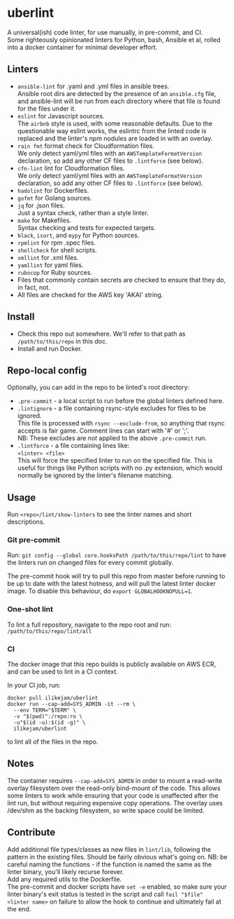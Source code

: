 # uberlint

A universal(ish) code linter, for use manually, in pre-commit, and CI.  
Some righteously opinionated linters for Python, bash, Ansible et al, rolled into a docker container for minimal developer effort.

## Linters

* `ansible-lint` for .yaml and .yml files in ansible trees.  
  Ansible root dirs are detected by the presence of an `ansible.cfg` file, and ansible-lint will be run from each directory where that file is found for the files under it.
* `eslint` for Javascript sources.  
  The `airbnb` style is used, with some reasonable defaults. Due to the questionable way eslint works, the eslintrc from the linted code is replaced and the linter's npm nodules are loaded in with an overlay.
* `rain fmt` format check for Cloudformation files.  
  We only detect yaml/yml files with an `AWSTemplateFormatVersion` declaration, so add any other CF files to `.lintforce` (see below).
* `cfn-lint` lint for Cloudformation files.  
  We only detect yaml/yml files with an `AWSTemplateFormatVersion` declaration, so add any other CF files to `.lintforce` (see below).
* `hadolint` for Dockerfiles.
* `gofmt` for Golang sources.
* `jq` for .json files.  
  Just a syntax check, rather than a style linter.
* `make` for Makefiles.  
  Syntax checking and tests for expected targets.
* `black`, `isort`, and `mypy` for Python sources.
* `rpmlint` for rpm .spec files.
* `shellcheck` for shell scripts.
* `xmllint` for .xml files.
* `yamllint` for yaml files.
* `rubocop` for Ruby sources.
* Files that commonly contain secrets are checked to ensure that they do, in fact, not.
* All files are checked for the AWS key 'AKAI' string.

## Install

* Check this repo out somewhere. We'll refer to that path as `/path/to/this/repo` in this doc.
* Install and run Docker.

## Repo-local config
Optionally, you can add in the repo to be linted's root directory:
* `.pre-commit` - a local script to run before the global linters defined here.
* `.lintignore` - a file containing rsync-style excludes for files to be ignored.  
  This file is processed with `rsync --exclude-from`, so anything that rsync accepts is fair game. Comment lines can start with '#' or ';'.  
  NB: These excludes are _not_ applied to the above `.pre-commit` run.
* `.lintforce` - a file containing lines like:  
  `<linter> <file>`  
  This will force the specified linter to run on the specified file. This is useful for things like Python scripts with no .py extension, which would normally be ignored by the linter's filename matching.  

## Usage

Run `<repo>/lint/show-linters` to see the linter names and short descriptions.

### Git pre-commit
Run:
`git config --global core.hooksPath /path/to/this/repo/lint`
to have the linters run on changed files for every commit globally.

The pre-commit hook will try to pull this repo from master before running to be up to date with the latest hotness, and will pull the latest linter docker image. To disable this behaviour, do `export GLOBALHOOKNOPULL=1`.

### One-shot lint
To lint a full repository, navigate to the repo root and run:  
`/path/to/this/repo/lint/all`

### CI
The docker image that this repo builds is publicly available on AWS ECR, and can be used to lint in a CI context.

In your CI job, run:  
```
docker pull ilikejam/uberlint
docker run --cap-add=SYS_ADMIN -it --rm \
  --env TERM="$TERM" \
  -v "$(pwd)":/repo:ro \
  -u"$(id -u):$(id -g)" \
  ilikejam/uberlint
```  
to lint all of the files in the repo.

## Notes
The container requires `--cap-add=SYS_ADMIN` in order to mount a read-write overlay filesystem over the read-only bind-mount of the code. This allows some linters to work while ensuring that your code is unaffected after the lint run, but without requiring expensive copy operations. The overlay uses /dev/shm as the backing filesystem, so write space could be limited.

## Contribute
Add additional file types/classes as new files in `lint/lib`, following the pattern in the existing files. Should be fairly obvious what's going on. NB: be careful naming the functions - if the function is named the same as the linter binary, you'll likely recurse forever.  
Add any required utils to the Dockerfile.  
The pre-commit and docker scripts have `set -e` enabled, so make sure your linter binary's exit status is tested in the script and call `fail "$file" <linter name>` on failure to allow the hook to continue and ultimately fail at the end.
